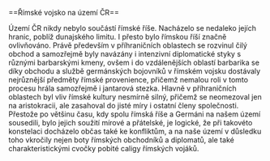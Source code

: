 ==Římské vojsko na území ČR==

Území ČR nikdy nebylo součástí římské říše. 
Nacházelo se nedaleko jejích hranic, poblíž dunajského limitu. 
I přesto bylo římskou říší značně ovlivňováno. 
Právě především v příhraničních oblastech se rozvinul čilý obchod a samozřejmě byly navázány i intenzivní diplomatické styky s různými barbarskými kmeny, ovšem i do vzdálenějších oblastí barbarika se díky obchodu a službě germánských bojovníků v římském vojsku dostávaly nejrůznější předměty římské provenience, přičemž nemalou roli v tomto procesu hrála samozřejmě i jantarová stezka. Hlavně v příhraničních oblastech byl vliv římské kultury nesmírně silný, přičemž se neomezoval jen na aristokracii, ale zasahoval do jisté míry i ostatní členy společnosti. Přestože po většinu času, kdy spolu římská říše a Germáni na našem území sousedili, bylo jejich soužití mírové a přátelské, je logické, že při takovéto konstelaci docházelo občas také ke konfliktům, a na naše území v důsledku toho vkročily nejen boty římských obchodníků a diplomatů, ale také charakteristickými cvočky pobité caligy římských vojáků. 
